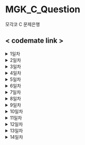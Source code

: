 # MGK_C_Question
모각코 C 문제은행

<h2> < codemate link > </h2>

<details>
    <summary>1일차</summary>
  
#### 필수
  https://codemate.kr/@abbiddo/C언어-문제은행-1일차 <br>
#### 추가
  https://codemate.kr/@abbiddo/C언어-문제은행-1일차-1 <br>
  https://codemate.kr/@abbiddo/C언어-문제은행-1일차-2 <br>
  
</details>
    
<details>
    <summary>2일차</summary>
  
#### 필수
  https://codemate.kr/@abbiddo/C언어-문제은행-2일차 <br>
#### 추가
  https://codemate.kr/@abbiddo/C언어-문제은행-2일차-1 <br>
  
</details>

<details>
    <summary>3일차</summary>
  
#### 필수
  https://codemate.kr/@abbiddo/C언어-문제은행-3일차 <br>
#### 추가
  https://codemate.kr/@abbiddo/C언어-문제은행-3일차-1 <br>
  
</details>
    
<details>
    <summary>4일차</summary>
  
#### 필수
  https://codemate.kr/@abbiddo/C언어-문제은행-4일차 <br>
#### 추가
  https://codemate.kr/@abbiddo/C언어-문제은행-4일차-1 <br>
  
</details>
    
<details>
    <summary>5일차</summary>
  
#### 필수
  https://codemate.kr/@abbiddo/C언어-문제은행-5일차 <br>
#### 추가
  https://codemate.kr/@abbiddo/C언어-문제은행-5일차-1 <br>
  https://codemate.kr/@abbiddo/C언어-문제은행-5일차-2 <br>
  
</details>

<details>
    <summary>6일차</summary>
  
#### 필수
  https://codemate.kr/@abbiddo/C언어-문제은행-6일차 <br>
#### 추가
  https://codemate.kr/@abbiddo/C언어-문제은행-6일차-1 <br>
  
</details>
    

<details>
    <summary>7일차</summary>
  
#### 필수
  https://codemate.kr/@abbiddo/C언어-문제은행-7일차 <br>
#### 추가
  https://codemate.kr/@abbiddo/C언어-문제은행-7일차-1 <br>
  https://codemate.kr/@abbiddo/C언어-문제은행-7일차-2 <br>
  
</details>
    
<details>
    <summary>8일차</summary>
  
#### 필수
  https://codemate.kr/@abbiddo/C언어-문제은행-8일차 <br>
#### 추가
  https://codemate.kr/@abbiddo/C언어-문제은행-8일차-1 <br>
  https://codemate.kr/@abbiddo/C언어-문제은행-8일차-2 <br>
  
</details>

<details>
    <summary>9일차</summary>
  
#### 필수
  https://codemate.kr/@abbiddo/C언어-문제은행-9일차 <br>
#### 추가
    
</details>
    
<details>
    <summary>10일차</summary>
  
#### 필수
  https://codemate.kr/@abbiddo/C언어-문제은행-10일차 <br>
#### 추가
  https://codemate.kr/@abbiddo/C언어-문제은행-10일차-1 <br>
    
</details>

<details>
    <summary>11일차</summary>
  
#### 필수
  https://codemate.kr/@abbiddo/C언어-문제은행-11일차 <br>
#### 추가
    
</details>

<details>
    <summary>12일차</summary>
  
#### 필수
  https://codemate.kr/@abbiddo/C언어-문제은행-12일차 <br>
#### 추가
    
</details>
    
<details>
    <summary>13일차</summary>
  
#### 필수
  https://codemate.kr/@abbiddo/C언어-문제은행-13일차 <br>
#### 추가
  https://codemate.kr/@abbiddo/C언어-문제은행-13일차-1 <br>
  https://codemate.kr/@abbiddo/C언어-문제은행-13일차-2 <br>
  
</details>

<details>
    <summary>14일차</summary>
  
#### 필수
  https://codemate.kr/@abbiddo/C언어-문제은행-14일차 (X) <br>
#### 추가
  https://codemate.kr/@abbiddo/C언어-문제은행-14일차-2 <br>
  
</details>
